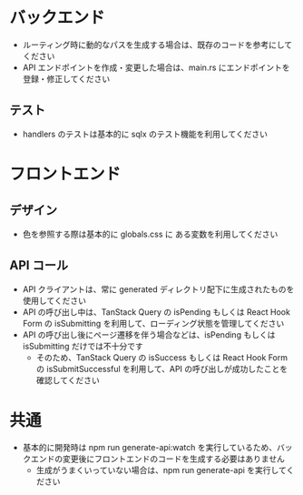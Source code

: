 # バックエンド

- ルーティング時に動的なパスを生成する場合は、既存のコードを参考にしてください
- API エンドポイントを作成・変更した場合は、main.rs にエンドポイントを登録・修正してください

## テスト

- handlers のテストは基本的に sqlx のテスト機能を利用してください

# フロントエンド

## デザイン

- 色を参照する際は基本的に globals.css に ある変数を利用してください

## API コール

- API クライアントは、常に generated ディレクトリ配下に生成されたものを使用してください
- API の呼び出し中は、TanStack Query の isPending もしくは React Hook Form の isSubmitting を利用して、ローディング状態を管理してください
- API の呼び出し後にページ遷移を伴う場合などは、isPending もしくは isSubmitting だけでは不十分です
  - そのため、TanStack Query の isSuccess もしくは React Hook Form の isSubmitSuccessful を利用して、API の呼び出しが成功したことを確認してください

# 共通

- 基本的に開発時は npm run generate-api:watch を実行しているため、バックエンドの変更後にフロントエンドのコードを生成する必要はありません
  - 生成がうまくいっていない場合は、npm run generate-api を実行してください
